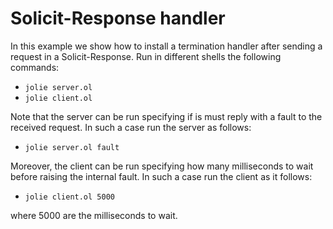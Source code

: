# Solicit-Response handler

In this example we show how to install a termination handler after sending a request in a Solicit-Response.
Run in different shells the following commands:

* `jolie server.ol`
* `jolie client.ol`

Note that the server can be run specifying if is must reply with a fault to the received request. In such a case run the server as follows:

* `jolie server.ol fault`

Moreover, the client can be run specifying how many milliseconds to wait before raising the internal fault. In such a case run the client as it follows:

* `jolie client.ol 5000`

where 5000 are the milliseconds to wait.
